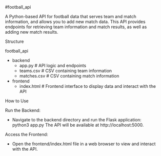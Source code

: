 #football_api

A Python-based API for football data that serves team and match information, and allows you to add new match data. This API provides endpoints for retrieving team information and match results, as well as adding new match results.

Structure

football_api
- backend
    - app.py        # API logic and endpoints
    - teams.csv     # CSV containing team information
    - matches.csv   # CSV containing match information
- frontend
    - index.html    # Frontend interface to display data and interact with the API

How to Use

Run the Backend:
  - Navigate to the backend directory and run the Flask application:
    python3 app.py
The API will be available at http://localhost:5000.

Access the Frontend:
  - Open the frontend/index.html file in a web browser to view and interact with the API.
